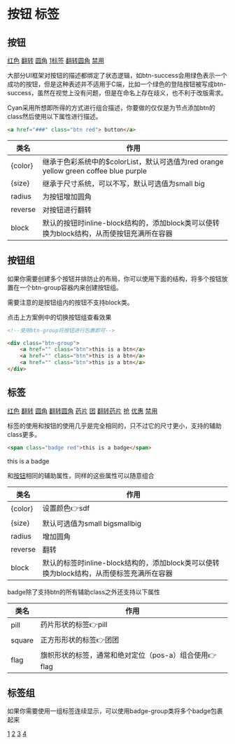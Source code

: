 # 按钮 标签
## 按钮
<a href="###" class="btn red">红色</a>
<a href="###" class="btn orange reverse">翻转</a>
<a href="###" class="btn yellow radius">圆角</a>
<a href="###" class="btn green"><span class="badge round marginr10">1</span>标签</a>
<a href="###" class="btn coffee reverse radius">翻转圆角</a>
<a href="###" class="btn blue disabled">禁用</a>

大部分UI框架对按钮的描述都绑定了状态逻辑，如btn-success会用绿色表示一个成功的按钮，但是这种表述并不适用于C端，比如一个绿色的登陆按钮被写成btn-success，虽然在视觉上没有问题，但是在命名上存在歧义，也不利于改版需求。

Cyan采用所想即所得的方式进行组合描述，你要做的仅仅是为节点添加btn的class然后使用以下属性进行描述。
```html
<a href="###" class="btn red"> button</a>
```

|类名|作用|
|---|---|
|{color}|继承于色彩系统中的$colorList，默认可选值为red orange yellow green coffee blue purple|
|{size}|继承于尺寸系统，可以不写，默认可选值为small big|
|radius|为按钮增加圆角|
|reverse|对按钮进行翻转|
|block|默认的按钮时inline-block结构的，添加block类可以使转换为block结构，从而使按钮充满所在容器|
<Cyan-Button></Cyan-Button>

## 按钮组
如果你需要创建多个按钮并排防止的布局，你可以使用下面的结构，将多个按钮放置在一个btn-group容器内来创建按钮组。

需要注意的是按钮组内的按钮不支持block类。

点击上方案例中的切换按钮组查看效果
```html
<!--使用btn-group将按钮进行包裹即可-->

<div class="btn-group">
    <a href="" class="btn">this is a btn</a>
    <a href="" class="btn">this is a btn</a>
    <a href="" class="btn">this is a btn</a>
</div>
```
## 标签
<a href="###" class="badge red">红色</a>
<a href="###" class="badge orange reverse">翻转</a>
<a href="###" class="badge yellow radius">圆角</a>
<a href="###" class="badge coffee reverse radius">翻转圆角</a>
<a href="###" class="badge pill green">药片</a>
<a href="###" class="badge blue reverse round">团</a>
<a href="###" class="badge purple reverse pill">翻转药片</a>
<a href="###" class="badge coffee reverse square">抢</a>
<a href="###" class="badge coffee flag">优惠</a>
<a href="###" class="badge blue disabled">禁用</a>

标签的使用和按钮的使用几乎是完全相同的，只不过它的尺寸更小，支持的辅助class更多。

```html
<span class="badge red">this is a badge</span>
```
<span class="badge red">this is a badge</span>

和[按钮](/Cyan/button.html#按钮-btn)相同的辅助属性，同样的这些属性可以随意组合

|类名|作用|
|---|---|
|{color}|设置颜色👉<span class="badge blue">sdf</span>|
|{size}|默认可选值为small big<span class="badge blue small">small</span><span class="badge blue big">big</span>|
|radius|增加圆角|
|reverse|翻转|
|block|默认的标签时inline-block结构的，添加block类可以使转换为block结构，从而使标签充满所在容器|

badge除了支持btn的所有辅助class之外还支持以下属性

|类名|作用|
|---|---|
|pill|药片形状的标签👉<span class="badge blue pill">pill</span>|
|square|正方形形状的标签👉<span class="badge blue square">团</span><span class="badge blue square reverse">团</span>|
|flag|旗帜形状的标签，通常和绝对定位（pos-a）组合使用👉<span class="badge blue flag">flag</span>|

## 标签组
如果你需要使用一组标签连续显示，可以使用badge-group类将多个badge包裹起来
<div class="badge-group">
<a href="###" class="badge orange reverse radius">1</a>
<a href="###" class="badge orange reverse radius">2</a>
<a href="###" class="badge orange reverse radius">3</a>
<a href="###" class="badge orange reverse radius">4</a>
</div>